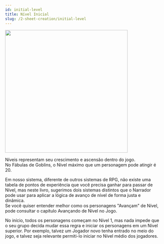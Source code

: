 ```yaml
---
id: initial-level
title: Nível Inicial
slug: /2-sheet-creation/initial-level
---
```


<img src="https://fabulas-e-goblins-book.s3-us-west-2.amazonaws.com/criando-seu-personagem/nivel-inicial.png" width="400"/>

Níveis representam seu crescimento e ascensão dentro do jogo.<br/>
No Fábulas de Goblins, o Nível máximo que um personagem pode atingir é 20.

Em nosso sistema, diferente de outros sistemas de RPG, não existe uma tabela de pontos de experiência que você precisa ganhar para passar de Nível, mas neste livro, sugerimos dois sistemas distintos que o Narrador pode usar para aplicar a lógica de avanço de nível de forma justa e dinâmica.<br/>
Se você quiser entender melhor como os personagens "Avançam" de Nível, pode consultar o capítulo Avançando de Nível no Jogo.

No início, todos os personagens começam no Nível 1, mas nada impede que o seu grupo decida mudar essa regra e iniciar os personagens em um Nível superior. 
Por exemplo, talvez um Jogador novo tenha entrado no meio do jogo, e talvez seja relevante permiti-lo iniciar no Nível médio dos jogadores.
